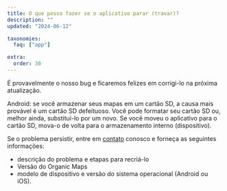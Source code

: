 ```yaml
---
title: O que posso fazer se o aplicativo parar (travar)?
description: ""
updated: "2024-06-12"

taxonomies:
  faq: ["app"]

extra:
  order: 30
---
```


É provavelmente o nosso bug e ficaremos felizes em corrigi-lo na próxima atualização.

Android: se você armazenar seus mapas em um cartão SD, a causa mais provável é um cartão SD defeituoso. Você pode formatar seu cartão SD ou, melhor ainda, substituí-lo por um novo. Se você moveu o aplicativo para o cartão SD, mova-o de volta para o armazenamento interno (dispositivo).

Se o problema persistir, entre em [contato](mailto:support@organicmaps.app) conosco e forneça as seguintes informações:

* descrição do problema e etapas para recriá-lo
* Versão do Organic Maps
* modelo de dispositivo e versão do sistema operacional (Android ou iOS).
